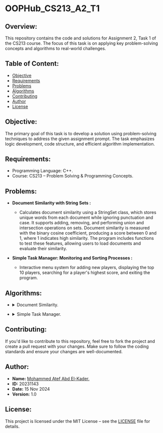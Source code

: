 # **OOPHub_CS213_A2_T1**

## **Overview:**
This repository contains the code and solutions for Assignment 2, Task 1 of the CS213 course. The focus of this task is on applying key problem-solving concepts and algorithms to real-world challenges.

## **Table of Content:**
- [Objective](#objective)
- [Requirements](#requirements)
- [Problems](#problems)
- [Algorithms](#algorithms)
- [Contributing](#contributing)
- [Author](#author)
- [License](#license)

## **Objective:**
The primary goal of this task is to develop a solution using problem-solving techniques to address the given assignment prompt. The task emphasizes logic development, code structure, and efficient algorithm implementation.

## **Requirements:**
- Programming Language: C++.
- Course: CS213 – Problem Solving & Programming Concepts.

## **Problems:**
- **Document Similarity with String Sets :**
    - Calculates document similarity using a StringSet class, which stores unique words from each document while ignoring punctuation and case. It supports adding, removing, and performing union and intersection operations on sets. Document similarity is measured with the binary cosine coefficient, producing a score between 0 and 1, where 1 indicates high similarity. The program includes functions to test these features, allowing users to load documents and evaluate their similarity.

- **Simple Task Manager: Monitoring and Sorting Processes :**
    - Interactive menu system for adding new players, displaying the top 10 players, searching for a player's highest score, and exiting the program.

## **Algorithms:**

- <details>
    <summary>Document Similarity.</summary>
    
</details>

- <details>
    <summary>Simple Task Manager.</summary>
    
</details>

## **Contributing:**
If you'd like to contribute to this repository, feel free to fork the project and create a pull request with your changes. Make sure to follow the coding standards and ensure your changes are well-documented.

## **Author:**
- **Name:** [Mohammed Atef Abd El-Kader.](https://www.linkedin.com/in/mohammed-atef-b0a408299/)
- **ID:** 20231143
- **Date:** 15 Nov 2024
- **Version:** 1.0

## **License:**
This project is licensed under the MIT License – see the [LICENSE](https://github.com/Mohammed-3tef/OOPHub_CS213_A2_T1/blob/main/LICENSE) file for details.
